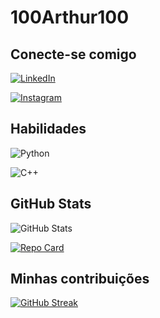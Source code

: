 # 100Arthur100

## Conecte-se comigo
[![LinkedIn](https://img.shields.io/badge/LinkedIn-000?style=for-the-badge&logo=linkedin&logoColor=0E76A8)](https://www.linkedin.com/in/arthur-oliveira-7a609617b/)

[![Instagram](https://img.shields.io/badge/Instagram-000?style=for-the-badge&logo=instagram)](https://www.instagram.com/arthur_o_r/)

## Habilidades

![Python](https://img.shields.io/badge/Python-000?style=for-the-badge&logo=python)

![C++](https://img.shields.io/badge/C%2B%2B-000?style=for-the-badge&logo=c%2B%2B&logoColor=00599C)
## GitHub Stats
![GitHub Stats](https://github-readme-stats.vercel.app/api?username=100Arthur100&theme=blue-green&bg_color=000&border_color=30A3DC&show_icons=true&icon_color=30A3DC&title_color=blue-green&text_color=FFF)

[![Repo Card](https://github-readme-stats.vercel.app/api/pin/?username=100Arthur100&repo=dio-lab-open-source&bg_color=000&border_color=30A3DC&show_icons=true&icon_color=blue-green&title_color=blue-green&text_color=FFF)](https://github.com/100Arthur100/dio-lab-open-source)

## Minhas contribuições
[![GitHub Streak](https://streak-stats.demolab.com/?user=100Arthur100&theme=blue-green&background=000&border=30A3DC&dates=FFF)](https://git.io/streak-stats)
